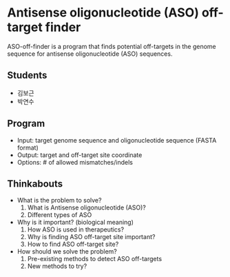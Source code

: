 # Antisense oligonucleotide (ASO) off-target finder

ASO-off-finder is a program that finds potential off-targets in the genome sequence for antisense oligonucleotide (ASO) sequences.

## Students

* 김보근
* 박연수

## Program

* Input: target genome sequence and oligonucleotide sequence (FASTA format)
* Output: target and off-target site coordinate
* Options: # of allowed mismatches/indels

## Thinkabouts

* What is the problem to solve?
    1. What is Antisense oligonucleotide (ASO)?
    2. Different types of ASO
* Why is it important? (biological meaning)
    1. How ASO is used in therapeutics?
    2. Why is finding ASO off-target site important?
    3. How to find ASO off-target site?
* How should we solve the problem?
    1. Pre-existing methods to detect ASO off-targets
    2. New methods to try?
